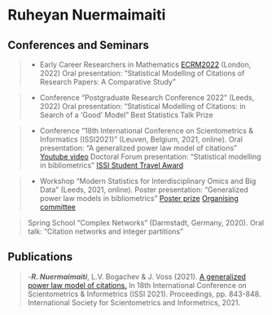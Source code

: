 # Ruheyan Nuermaimaiti

## Conferences and Seminars

> - Early Career Researchers in Mathematics [ECRM2022](https://www.homepages.ucl.ac.uk/~ucahwas/ecrm/) (London, 2022)
> Oral presentation: “Statistical Modelling of Citations of Research Papers: A Comparative Study”

> - Conference “Postgraduate Research Conference 2022” (Leeds, 2022)
> Oral presentation: “Statistical Modelling of Citations: in Search of a ‘Good’ Model” Best Statistics Talk Prize

> - Conference “18th International Conference on Scientometrics & Informatics (ISSI2021)” (Leuven, Belgium, 2021, online).
> Oral presentation: “A generalized power law model of citations” [Youtube video](https://www.youtube.com/watch?v=GlT3H774qL8)
> Doctoral Forum presentation: “Statistical modelling in bibliometrics”
> [ISSI Student Travel Award](https://www.issi-society.org/awards/issi-student-travel-award/)

> - Workshop “Modern Statistics for Interdisciplinary Omics and Big Data” (Leeds, 2021, online).
> Poster presentation: “Generalized power law models in bibliometrics” [Poster prize](https://imforfuture.eu/modern-statistics-for-interdisciplinary-omics-and-big-data/)
> [Organising committee](https://imforfuture.eu/meeting-committees/)

> Spring School “Complex Networks” (Darmstadt, Germany, 2020). 
> Oral talk: “Citation networks and integer partitions”


## Publications

> -***R. Nuermaimaiti***, L.V. Bogachev & J. Voss (2021). [A generalized power law model of citations.](https://eprints.whiterose.ac.uk/179166/) In 18th International Conference on Scientometrics & Informetrics (ISSI 2021). Proceedings, pp. 843-848. International Society for Scientometrics and Informetrics, 2021. 
